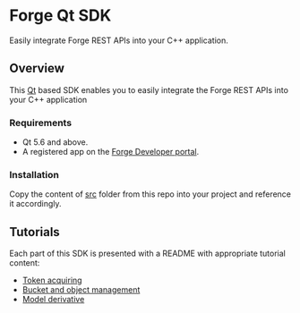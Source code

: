 # Forge Qt SDK

Easily integrate Forge REST APIs into your C++ application.

## Overview

This [Qt](https://www.qt.io//) based SDK enables you to easily integrate
the Forge REST APIs into your C++ application
<!--, including <a
href="https://developer.autodesk.com/en/docs/oauth/v2/overview/"
target="_blank">OAuth</a>, <a
href="https://developer.autodesk.com/en/docs/data/v2/overview/"
target="_blank">Data Management</a>, <a
href="https://developer.autodesk.com/en/docs/model-derivative/v2/overview/"
target="_blank">Model Derivative</a>, and <a
href="https://developer.autodesk.com/en/docs/design-automation/v2/overview/"
target="_blank">Design Automation</a>.
-->
### Requirements

* Qt 5.6 and above.
* A registered app on the <a
  href="https://developer.autodesk.com/myapps" target="_blank">Forge
  Developer portal</a>.

### Installation

Copy the content of [src](./src) folder from this repo into your project
 and reference it accordingly.

## Tutorials

Each part of this SDK is presented with a README with appropriate
 tutorial content:

 - [Token acquiring](src/oauth)
 - [Bucket and object management](src/oss)
 - [Model derivative](src/model_derivative)
